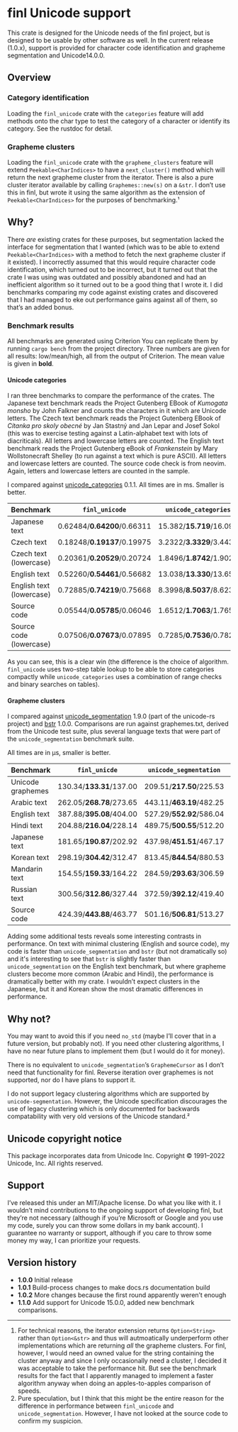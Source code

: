# finl Unicode support

This crate is designed for the Unicode needs of the finl project, but is designed to be usable by other software as well.
In the current release (1.0.x), support is provided for character code identification and grapheme segmentation and Unicode14.0.0.

## Overview 

### Category identification

Loading the `finl_unicode` crate with the `categories` feature will add methods onto the char type to test the category of a character
or identify its category. See the rustdoc for detail.

### Grapheme clusters

Loading the `finl_unicode` crate with the `grapheme_clusters` feature will extend `Peekable<CharIndices>` to have a `next_cluster()` method which will return the next grapheme cluster from the iterator.
There is also a pure cluster iterator available by calling `Graphemes::new(s)` on a `&str`. I don’t use this in finl, but wrote it using the same algorithm as the extension of `Peekable<CharIndices>` for the purposes of benchmarking.¹

## Why?

There *are* existing crates for these purposes, but segmentation lacked the interface for segmentation that I wanted (which was to be able to extend `Peekable<CharIndices>` with a method to fetch the next grapheme cluster if it existed). 
I incorrectly assumed that this would require character code identification, which turned out to be incorrect, but it turned out that the crate I was using was outdated and possibly abandoned and had an inefficient algorithm so it turned out to be a good thing that I wrote it.
I did benchmarks comparing my code against existing crates and discovered that I had managed to eke out performance gains against all of them, so that’s an added bonus.

###  Benchmark results

All benchmarks are generated using Criterion You can replicate them by running `cargo bench` from the project directory. Three numbers are given for all results: low/mean/high, all from the output of Criterion. The mean value is given in **bold**. 

#### Unicode categories
I ran three benchmarks to compare the performance of the crates. 
The Japanese text benchmark reads the Project Gutenberg EBook of *Kumogata monsho* by John Falkner and counts the characters in it which are Unicode letters.
The Czech text benchmark reads the Project Gutenberg EBook of *Cítanka pro skoly obecné* by Jan Stastný and Jan Lepar and Josef Sokol (this was to exercise testing against a Latin-alphabet text with lots of diacriticals). 
All letters and lowercase letters are counted.
The English text benchmark reads the Project Gutenberg eBook of *Frankenstein* by Mary Wollstonecraft Shelley (to run against a text which is pure ASCII).
All letters and lowercase letters are counted. The source code check is from neovim. Again, letters and lowercase letters are counted in the sample.

I compared against [unicode_categories](https://docs.rs/unicode_categories/latest/unicode_categories/) 0.1.1. All times are in ms. Smaller is better.

| Benchmark                | `finl_unicode`              | `unicode_categories`     |
|--------------------------|-----------------------------|--------------------------|
| Japanese text            | 0.62484/**0.64200**/0.66311 | 15.382/**15.719**/16.092 |
| Czech text               | 0.18248/**0.19137**/0.19975 | 3.2322/**3.3329**/3.4435 |
| Czech text (lowercase)   | 0.20361/**0.20529**/0.20724 | 1.8496/**1.8742**/1.9026 |
| English text             | 0.52260/**0.54461**/0.56682 | 13.038/**13.330**/13.655 |
| English text (lowercase) | 0.72885/**0.74219**/0.75668 | 8.3998/**8.5037**/8.6233 |
| Source code              | 0.05544/**0.05785**/0.06046 | 1.6512/**1.7063**/1.7656 |
| Source code (lowercase)  | 0.07506/**0.07673**/0.07895 | 0.7285/**0.7536**/0.7821 | 

As you can see, this is a clear win (the difference is the choice of algorithm. `finl_unicode` uses two-step table lookup to be able to store categories compactly while `unicode_categories` uses a combination of range checks and binary searches on tables).

#### Grapheme clusters

I compared against [unicode_segmentation](https://docs.rs/unicode-segmentation/latest/unicode_segmentation/) 1.9.0 (part of the unicode-rs project) and [bstr](https://docs.rs/bstr/latest/bstr/) 1.0.0. 
Comparisons are run against graphemes.txt, derived from the Unicode test suite, plus several language
texts that were part of the `unicode_segmentation` benchmark suite. 

All times are in µs, smaller is better.

| Benchmark        | `finl_unicde`            | `unicode_segmentation`   | `bstr`                   |
|------------------|--------------------------|--------------------------|--------------------------|
| Unicode graphemes | 130.34/**133.31**/137.00 | 209.51/**217.50**/225.53 | 337.68/**354.59**/372.75 |
| Arabic text      | 262.05/**268.78**/273.65 | 443.11/**463.19**/482.25 | 842.78/**872.47**/906.84 |
| English text     | 387.88/**395.08**/404.00 | 527.29/**552.92**/586.04 | 424.73/**437.04**/449.23 |
| Hindi text       | 204.88/**216.04**/228.14 | 489.75/**500.55**/512.20 | 638.01/**641.28**/644.87 |
| Japanese text    | 181.65/**190.87**/202.92 | 437.98/**451.51**/467.17 | 855.04/**880.48**/904.88 |
| Korean text      | 298.19/**304.42**/312.47 | 813.45/**844.54**/880.53 | 1259.2/**1304.7**/1350.6 |
| Mandarin text    | 154.55/**159.33**/164.22 | 284.59/**293.63**/306.59 | 679.67/**704.13**/730.46 |
| Russian text     | 300.56/**312.86**/327.44 | 372.59/**392.12**/419.40 | 783.41/**838.96**/896.44 |
| Source code      | 424.39/**443.88**/463.77 | 501.16/**506.81**/513.27 | 513.79/**531.82**/551.31 |

Adding some additional tests reveals some interesting contrasts in performance. On text with minimal
clustering (English and source code), my code is faster than `unicode_segmentation` and `bstr` (but not dramatically so) and it's
interesting to see that `bstr` is slightly faster than `unicode_segmentation` on the English text benchmark,
but where grapheme clusters become more common (Arabic and Hindi), the performance is dramatically better 
with my crate. I wouldn’t expect clusters in the Japanese, but it and Korean show the most dramatic
differences in performance.

## Why not?

You may want to avoid this if you need `no_std` (maybe I’ll cover that in a future version, but probably not). 
If you need other clustering algorithms, I have no near future plans to implement them (but I would do it for money). 

There is no equivalent to `unicode_segmentation`’s `GraphemeCursor` as I don’t need that functionality 
for finl. Reverse iteration over graphemes is not supported, nor do I have plans to support it.

I do not support legacy clustering algorithms which are supported by `unicode-segmentation`. However, the Unicode
specification discourages the use of legacy clustering which is only documented for backwards compatability with very old versions of the Unicode standard.²


## Unicode copyright notice

This package incorporates data from Unicode Inc.
Copyright © 1991–2022 Unicode, Inc. All rights reserved.

## Support

I’ve released this under an MIT/Apache license. Do what you like with it. 
I wouldn’t mind contributions to the ongoing support of developing finl, but they’re not necessary (although if you’re Microsoft or Google and you use my code, surely you can throw some dollars in my bank account).
I guarantee no warranty or support, although if you care to throw some money my way, I can prioritize your requests.

## Version history

- **1.0.0** Initial release
- **1.0.1** Build-process changes to make docs.rs documentation build
- **1.0.2** More changes because the first round apparently weren’t enough
- **1.1.0** Add support for Unicode 15.0.0, added new benchmark comparisons.

---

1. For technical reasons, the iterator extension returns `Option<String>` rather than `Option<&str>` and thus will autmoatically underperform other implementations which are returning *all* the grapheme clusters. 
For finl, however, I would need an owned value for the string containing the cluster anyway and since I only occasionally need a cluster, I decided it was acceptable to take the performance hit. 
But see the benchmark results for the fact that I apparently managed to implement a faster algorithm anyway when doing an apples-to-apples comparison of speeds. 
2. Pure speculation, but I think that this might be the entire reason for the difference in performance between `finl_unicode` and `unicode_segmentation`. However, I have not looked at the source code to confirm my suspicion.